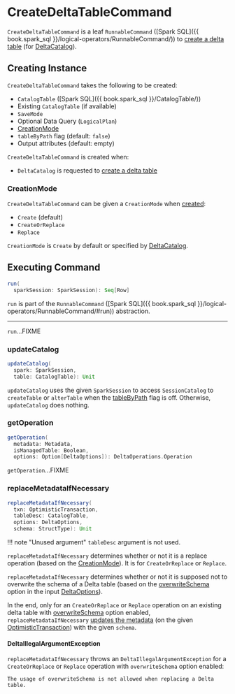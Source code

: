 # CreateDeltaTableCommand

`CreateDeltaTableCommand` is a leaf `RunnableCommand` ([Spark SQL]({{ book.spark_sql }}/logical-operators/RunnableCommand/)) to [create a delta table](#run) (for [DeltaCatalog](../DeltaCatalog.md#createDeltaTable)).

## Creating Instance

`CreateDeltaTableCommand` takes the following to be created:

* <span id="table"> `CatalogTable` ([Spark SQL]({{ book.spark_sql }}/CatalogTable/))
* <span id="existingTableOpt"> Existing `CatalogTable` (if available)
* <span id="mode"> `SaveMode`
* <span id="query"> Optional Data Query (`LogicalPlan`)
* [CreationMode](#operation)
* <span id="tableByPath"> `tableByPath` flag (default: `false`)
* <span id="output"> Output attributes (default: empty)

`CreateDeltaTableCommand` is created when:

* `DeltaCatalog` is requested to [create a delta table](../DeltaCatalog.md#createDeltaTable)

### <span id="operation"> CreationMode

`CreateDeltaTableCommand` can be given a `CreationMode` when [created](#creating-instance):

* `Create` (default)
* `CreateOrReplace`
* `Replace`

`CreationMode` is `Create` by default or specified by [DeltaCatalog](../DeltaCatalog.md#createDeltaTable).

## <span id="run"> Executing Command

```scala
run(
  sparkSession: SparkSession): Seq[Row]
```

`run` is part of the `RunnableCommand` ([Spark SQL]({{ book.spark_sql }}/logical-operators/RunnableCommand/#run)) abstraction.

---

`run`...FIXME

### <span id="updateCatalog"> updateCatalog

```scala
updateCatalog(
  spark: SparkSession,
  table: CatalogTable): Unit
```

`updateCatalog` uses the given `SparkSession` to access `SessionCatalog` to `createTable` or `alterTable` when the [tableByPath](#tableByPath) flag is off. Otherwise, `updateCatalog` does nothing.

### <span id="getOperation"> getOperation

```scala
getOperation(
  metadata: Metadata,
  isManagedTable: Boolean,
  options: Option[DeltaOptions]): DeltaOperations.Operation
```

`getOperation`...FIXME

### <span id="replaceMetadataIfNecessary"> replaceMetadataIfNecessary

```scala
replaceMetadataIfNecessary(
  txn: OptimisticTransaction,
  tableDesc: CatalogTable,
  options: DeltaOptions,
  schema: StructType): Unit
```

!!! note "Unused argument"
    `tableDesc` argument is not used.

`replaceMetadataIfNecessary` determines whether or not it is a replace operation (based on the [CreationMode](#operation)). It is for `CreateOrReplace` or `Replace`.

`replaceMetadataIfNecessary` determines whether or not it is supposed not to overwrite the schema of a Delta table (based on the [overwriteSchema](../DeltaWriteOptionsImpl.md#canOverwriteSchema) option in the input [DeltaOptions](../DeltaOptions.md)).

In the end, only for an `CreateOrReplace` or `Replace` operation on an existing delta table with [overwriteSchema](../DeltaWriteOptionsImpl.md#canOverwriteSchema) option enabled, `replaceMetadataIfNecessary` [updates the metadata](../OptimisticTransactionImpl.md#updateMetadataForNewTable) (on the given [OptimisticTransaction](../OptimisticTransaction.md)) with the given `schema`.

#### <span id="replaceMetadataIfNecessary-DeltaIllegalArgumentException"> DeltaIllegalArgumentException

`replaceMetadataIfNecessary` throws an `DeltaIllegalArgumentException` for a `CreateOrReplace` or `Replace` operation with `overwriteSchema` option enabled:

```text
The usage of overwriteSchema is not allowed when replacing a Delta table.
```
